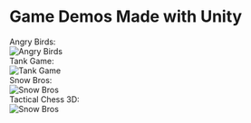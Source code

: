 # Game Demos Made with Unity<br>
Angry Birds:<br>
![](Showcase_AngryBirds.gif "Angry Birds")<br>
Tank Game:<br>
![](Showcase_Tank.gif "Tank Game")<br>
Snow Bros:<br>
![](https://github.com/Unicodern/MyUnityGameDemos/blob/master/Showcase_Snow.gif "Snow Bros")<br>
Tactical Chess 3D:<br>
![](Showcase_TC3D.gif "Snow Bros")<br>
